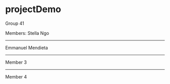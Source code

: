 # projectDemo
Group 41

Members: 
Stella Ngo
<hr />Emmanuel Mendieta
<hr />
Member 3 
<hr />
Member 4
